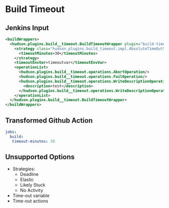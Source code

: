 # Build Timeout

## Jenkins Input

```xml
<buildWrappers>
  <hudson.plugins.build__timeout.BuildTimeoutWrapper plugin="build-timeout@1.20">
    <strategy class="hudson.plugins.build_timeout.impl.AbsoluteTimeOutStrategy">
      <timeoutMinutes>30</timeoutMinutes>
    </strategy>
    <timeoutEnvVar>timeoutvar</timeoutEnvVar>
    <operationList>
      <hudson.plugins.build__timeout.operations.AbortOperation/>
      <hudson.plugins.build__timeout.operations.FailOperation/>
      <hudson.plugins.build__timeout.operations.WriteDescriptionOperation>
        <description>test</description>
      </hudson.plugins.build__timeout.operations.WriteDescriptionOperation>
    </operationList>
  </hudson.plugins.build__timeout.BuildTimeoutWrapper>
</buildWrappers>
```

## Transformed Github Action

```yaml
jobs:
  build:
   timeout-minutes: 30
```

## Unsupported Options

- Strategies:
  - Deadline
  - Elastic
  - Likely Stuck
  - No Activity
- Time-out variable
- Time-out actions
